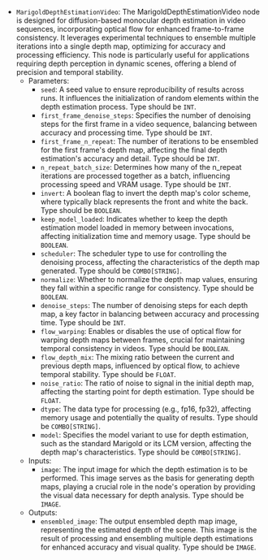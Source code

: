 - `MarigoldDepthEstimationVideo`: The MarigoldDepthEstimationVideo node is designed for diffusion-based monocular depth estimation in video sequences, incorporating optical flow for enhanced frame-to-frame consistency. It leverages experimental techniques to ensemble multiple iterations into a single depth map, optimizing for accuracy and processing efficiency. This node is particularly useful for applications requiring depth perception in dynamic scenes, offering a blend of precision and temporal stability.
    - Parameters:
        - `seed`: A seed value to ensure reproducibility of results across runs. It influences the initialization of random elements within the depth estimation process. Type should be `INT`.
        - `first_frame_denoise_steps`: Specifies the number of denoising steps for the first frame in a video sequence, balancing between accuracy and processing time. Type should be `INT`.
        - `first_frame_n_repeat`: The number of iterations to be ensembled for the first frame's depth map, affecting the final depth estimation's accuracy and detail. Type should be `INT`.
        - `n_repeat_batch_size`: Determines how many of the n_repeat iterations are processed together as a batch, influencing processing speed and VRAM usage. Type should be `INT`.
        - `invert`: A boolean flag to invert the depth map's color scheme, where typically black represents the front and white the back. Type should be `BOOLEAN`.
        - `keep_model_loaded`: Indicates whether to keep the depth estimation model loaded in memory between invocations, affecting initialization time and memory usage. Type should be `BOOLEAN`.
        - `scheduler`: The scheduler type to use for controlling the denoising process, affecting the characteristics of the depth map generated. Type should be `COMBO[STRING]`.
        - `normalize`: Whether to normalize the depth map values, ensuring they fall within a specific range for consistency. Type should be `BOOLEAN`.
        - `denoise_steps`: The number of denoising steps for each depth map, a key factor in balancing between accuracy and processing time. Type should be `INT`.
        - `flow_warping`: Enables or disables the use of optical flow for warping depth maps between frames, crucial for maintaining temporal consistency in videos. Type should be `BOOLEAN`.
        - `flow_depth_mix`: The mixing ratio between the current and previous depth maps, influenced by optical flow, to achieve temporal stability. Type should be `FLOAT`.
        - `noise_ratio`: The ratio of noise to signal in the initial depth map, affecting the starting point for depth estimation. Type should be `FLOAT`.
        - `dtype`: The data type for processing (e.g., fp16, fp32), affecting memory usage and potentially the quality of results. Type should be `COMBO[STRING]`.
        - `model`: Specifies the model variant to use for depth estimation, such as the standard Marigold or its LCM version, affecting the depth map's characteristics. Type should be `COMBO[STRING]`.
    - Inputs:
        - `image`: The input image for which the depth estimation is to be performed. This image serves as the basis for generating depth maps, playing a crucial role in the node's operation by providing the visual data necessary for depth analysis. Type should be `IMAGE`.
    - Outputs:
        - `ensembled_image`: The output ensembled depth map image, representing the estimated depth of the scene. This image is the result of processing and ensembling multiple depth estimations for enhanced accuracy and visual quality. Type should be `IMAGE`.
